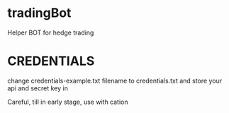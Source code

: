 # tradingBot

Helper BOT for hedge trading

# CREDENTIALS

change credentials-example.txt filename to credentials.txt and store your api and secret key in

Careful, till in early stage, use with cation
